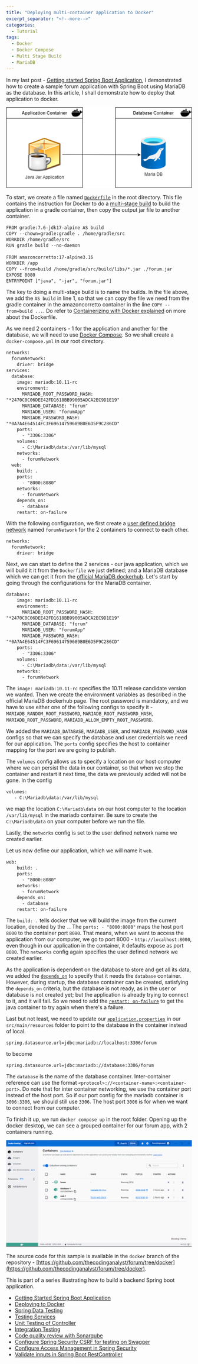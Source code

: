 ```yaml
---
title: "Deploying multi-container application to Docker"
excerpt_separator: "<!--more-->"
categories:
  - Tutorial
tags:
  - Docker
  - Docker Compose
  - Multi Stage Build
  - MariaDB
---
```


In my last post - [Getting started Spring Boot Application](https://thecodinganalyst.github.io/tutorial/Spring-boot-application-getting-started/), I demonstrated how to create a sample forum application with Spring Boot using MariaDB as the database. In this article, I shall demonstrate how to deploy that application to docker.

![docker multi container](/assets/images/2023/01/docker-multi-container.png)

To start, we create a file named [`Dockerfile`](https://github.com/thecodinganalyst/forum/blob/docker/Dockerfile) in the root directory. This file contains the instruction for Docker to do a [multi-stage build](https://docs.docker.com/build/building/multi-stage/) to build the application in a gradle container, then copy the output jar file to another container. 

```
FROM gradle:7.6-jdk17-alpine AS build
COPY --chown=gradle:gradle . /home/gradle/src
WORKDIR /home/gradle/src
RUN gradle build --no-daemon

FROM amazoncorretto:17-alpine3.16
WORKDIR /app
COPY --from=build /home/gradle/src/build/libs/*.jar ./forum.jar
EXPOSE 8080
ENTRYPOINT ["java", "-jar", "forum.jar"]
```
<!--more-->

The key to doing a multi-stage build is to name the builds. In the file above, we add the `AS build` in line 1, so that we can copy the file we need from the gradle container in the amazoncorretto container in the line `COPY --from=build ...`. Do refer to [Containerizing with Docker explained](https://thecodinganalyst.github.io/knowledgebase/Containerizing-with-Docker-explained/) on more about the Dockerfile.

As we need 2 containers - 1 for the application and another for the database, we will need to use [Docker Compose](https://docs.docker.com/compose/). So we shall create a `docker-compose.yml` in our root directory.

```
networks:
  forumNetwork:
    driver: bridge
services:
  database:
    image: mariadb:10.11-rc
    environment:
      MARIADB_ROOT_PASSWORD_HASH: "*2470C0C06DEE42FD1618BB99005ADCA2EC9D1E19"
      MARIADB_DATABASE: "forum"
      MARIADB_USER: "forumApp"
      MARIADB_PASSWORD_HASH: "*0A7A4E64514FC3F69614759689B0E6D5F9C286CD"
    ports:
      - "3306:3306"
    volumes:
      - C:\Mariadb\data:/var/lib/mysql
    networks:
      - forumNetwork
  web:
    build: .
    ports:
      - "8000:8080"
    networks:
      - forumNetwork
    depends_on:
      - database
    restart: on-failure
``` 

With the following configuration, we first create a [user defined bridge network](https://docs.docker.com/network/network-tutorial-standalone/#use-user-defined-bridge-networks) named `forumNetwork` for the 2 containers to connect to each other.

```
networks:
  forumNetwork:
    driver: bridge
```

Next, we can start to define the 2 services - our java application, which we will build it it from the `Dockerfile` we just defined; and a MariaDB database which we can get it from the [official MariaDB dockerhub](https://hub.docker.com/_/mariadb). Let's start by going through the configurations for the MariaDB container.

```
database:
    image: mariadb:10.11-rc
    environment:
      MARIADB_ROOT_PASSWORD_HASH: "*2470C0C06DEE42FD1618BB99005ADCA2EC9D1E19"
      MARIADB_DATABASE: "forum"
      MARIADB_USER: "forumApp"
      MARIADB_PASSWORD_HASH: "*0A7A4E64514FC3F69614759689B0E6D5F9C286CD"
    ports:
      - "3306:3306"
    volumes:
      - C:\Mariadb\data:/var/lib/mysql
    networks:
      - forumNetwork
```

The `image: mariadb:10.11-rc` specifies the 10.11 release candidate version we wanted. Then we create the environment variables as described in the official MariaDB dockerhub page. The root password is mandatory, and we have to use either one of the following configs to specify it - `MARIADB_RANDOM_ROOT_PASSWORD`, `MARIADB_ROOT_PASSWORD_HASH`, `MARIADB_ROOT_PASSWORD`, `MARIADB_ALLOW_EMPTY_ROOT_PASSWORD`. 

We added the `MARIADB_DATABASE`, `MARIADB_USER`, and `MARIADB_PASSWORD_HASH` configs so that we can specify the database and user credentials we need for our application. The `ports` config specifies the host to container mapping for the port we are going to publish. 

The `volumes` config allows us to specify a location on our host computer where we can persist the data in our container, so that when we stop the container and restart it next time, the data we previously added will not be gone. In the config 

```
volumes:
   - C:\Mariadb\data:/var/lib/mysql
```

we map the location `C:\Mariadb\data` on our host computer to the location `/var/lib/mysql` in the mariadb container. Be sure to create the `C:\Mariadb\data` on your computer before we run the file. 

Lastly, the `networks` config is set to the user defined network name we created earlier.

Let us now define our application, which we will name it `web`.

```
web:
    build: .
    ports:
      - "8000:8080"
    networks:
      - forumNetwork
    depends_on:
      - database
    restart: on-failure
```

The `build: .` tells docker that we will build the image from the current location, denoted by the `.`. The `ports: - "8000:8080"` maps the host port `8000` to the container port `8080`. That means, when we want to access the application from our computer, we go to port 8000 - `http://localhost:8000`, even though in our application in the container, it defaults expose as port `8080`. The `networks` config again specifies the user defined network we created earlier.

As the application is dependent on the database to store and get all its data, we added the [`depends_on`](https://docs.docker.com/compose/compose-file/#depends_on) to specify that it needs the `database` container. However, during startup, the database container can be created, satisfying the `depends_on` criteria, but the database is not ready, as in the user or database is not created yet; but the application is already trying to connect to it, and it will fail. So we need to add the [`restart: on-failure`](https://docs.docker.com/compose/compose-file/#restart) to get the java container to try again when there's a failure. 

Last but not least, we need to update our [`application.properties`](https://github.com/thecodinganalyst/forum/blob/master/src/main/resources/application.properties) in our `src/main/resources` folder to point to the database in the container instead of local.

```
spring.datasource.url=jdbc:mariadb://localhost:3306/forum
``` 

to become 

```
spring.datasource.url=jdbc:mariadb://database:3306/forum
```

The `database` is the name of the database container. Inter-container reference can use the format `<protocol>://<container-name>:<container-port>`. Do note that for inter container networking, we use the container port instead of the host port. So if our port config for the mariadb container is `3006:3306`, we should still use `3306`. The host port `3006` is for when we want to connect from our computer. 

To finish it up, we run `docker compose up` in the root folder. Opening up the docker desktop, we can see a grouped container for our forum app, with 2 containers running.

![docker desktop](/assets/images/2023/01/docker-forum.png)

The source code for this sample is available in the `docker` branch of the repository - [https://github.com/thecodinganalyst/forum/tree/docker](https://github.com/thecodinganalyst/forum/tree/docker).

This is part of a series illustrating how to build a backend Spring boot application.
- [Getting Started Spring Boot Application](https://thecodinganalyst.github.io/tutorial/Spring-boot-application-getting-started/)
- [Deploying to Docker](https://thecodinganalyst.github.io/tutorial/Deploying-mult-container-application-to-docker/)
- [Spring Data Testing](https://thecodinganalyst.github.io/tutorial/how-to-test-spring-data-repository/)
- [Testing Services](https://thecodinganalyst.github.io/tutorial/how-to-test-services-in-a-spring-boot-application/)
- [Unit Testing of Controller](https://thecodinganalyst.github.io/tutorial/how-to-unit-test-rest-controller-in-a-spring-boot-application/)
- [Integration Testing](https://thecodinganalyst.github.io/knowledgebase/how-to-do-integration-testing-in-spring-boot-rest-application/)
- [Code quality review with Sonarqube](https://www.thecodinganalyst.com/tutorial/integrate-code-quality-review-with-sonarqube/)
- [Configure Spring Security CSRF for testing on Swagger](https://www.thecodinganalyst.com/tutorial/Configure-spring-security-csrf-for-testing-on-swagger/)
- [Configure Access Management in Spring Security](https://www.thecodinganalyst.com/tutorial/how-to-configure-access-management-in-spring-security/)
- [Validate inputs in Spring Boot RestController](https://www.thecodinganalyst.com/tutorial/how-to-validate-input-in-spring-boot-restcontroller/)